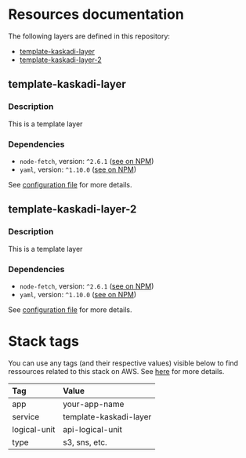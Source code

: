 # Resources documentation

The following layers are defined in this repository:
- [template-kaskadi-layer](#template-kaskadi-layer)
- [template-kaskadi-layer-2](#template-kaskadi-layer-2)

## template-kaskadi-layer <a name="template-kaskadi-layer"></a>

### Description

This is a template layer

### Dependencies

- `node-fetch`, version: `^2.6.1` ([see on NPM](https://www.npmjs.com/package/node-fetch))
- `yaml`, version: `^1.10.0` ([see on NPM](https://www.npmjs.com/package/yaml))

See [configuration file](./serverless.yml) for more details.

## template-kaskadi-layer-2 <a name="template-kaskadi-layer-2"></a>

### Description

This is a template layer

### Dependencies

- `node-fetch`, version: `^2.6.1` ([see on NPM](https://www.npmjs.com/package/node-fetch))
- `yaml`, version: `^1.10.0` ([see on NPM](https://www.npmjs.com/package/yaml))

See [configuration file](./serverless.yml) for more details.

# Stack tags

You can use any tags (and their respective values) visible below to find ressources related to this stack on AWS. See [here](https://docs.amazonaws.cn/en_us/AWSCloudFormation/latest/UserGuide/aws-properties-resource-tags.html) for more details.

| Tag          | Value                  |
| :----------- | :--------------------- |
| app          | your-app-name          |
| service      | template-kaskadi-layer |
| logical-unit | api-logical-unit       |
| type         | s3, sns, etc.          |